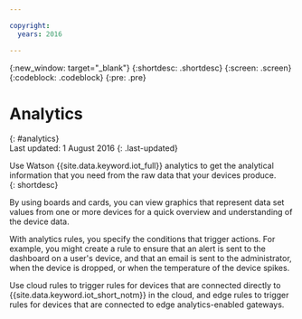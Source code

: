 ```yaml
---

copyright:
  years: 2016

---
```


{:new_window: target="\_blank"}
{:shortdesc: .shortdesc}
{:screen: .screen}
{:codeblock: .codeblock}
{:pre: .pre}


# Analytics
{: #analytics}  
Last updated: 1 August 2016
{: .last-updated}

Use Watson {{site.data.keyword.iot_full}} analytics to get the analytical information that you need from the raw data that your devices produce.  
{: shortdesc}

By using boards and cards, you can view graphics that represent data set values from one or more devices for a quick overview and understanding of the device data.

With analytics rules, you specify the conditions that trigger actions. For example, you might create a rule to ensure that an alert is sent to the dashboard on a user's device, and that an email is sent to the administrator, when the device is dropped, or when the temperature of the device spikes.

Use cloud rules to trigger rules for devices that are connected directly to {{site.data.keyword.iot_short_notm}} in the cloud, and edge rules to trigger rules for devices that are connected to edge analytics-enabled gateways.
